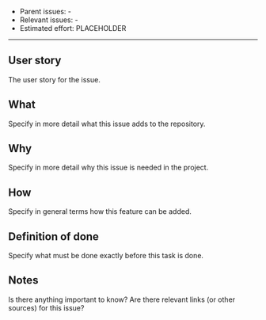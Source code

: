 [//]: # "Check if the title is descriptive!"
- Parent issues: -
- Relevant issues: -
- Estimated effort: PLACEHOLDER

* * *

## User story
The user story for the issue.

## What
Specify in more detail what this issue adds to the repository.

## Why
Specify in more detail why this issue is needed in the project.

## How
Specify in general terms how this feature can be added.

## Definition of done
Specify what must be done exactly before this task is done.

## Notes
Is there anything important to know? Are there relevant links (or other sources) for this issue?

